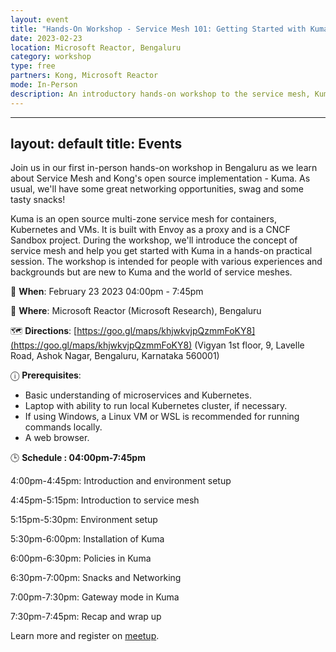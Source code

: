 ```yaml
---
layout: event
title: "Hands-On Workshop - Service Mesh 101: Getting Started with Kuma"
date: 2023-02-23
location: Microsoft Reactor, Bengaluru
category: workshop
type: free
partners: Kong, Microsoft Reactor
mode: In-Person
description: An introductory hands-on workshop to the service mesh, Kuma.
---
```


---
layout: default
title: Events
---

Join us in our first in-person hands-on workshop in Bengaluru as we learn about Service Mesh and Kong's open source implementation - Kuma. As usual, we'll have some great networking opportunities, swag and some tasty snacks!

Kuma is an open source multi-zone service mesh for containers, Kubernetes and VMs. It is built with Envoy as a proxy and is a CNCF Sandbox project. During the workshop, we'll introduce the concept of service mesh and help you get started with Kuma in a hands-on practical session. The workshop is intended for people with various experiences and backgrounds but are new to Kuma and the world of service meshes.

📅 **When**: February 23 2023 04:00pm - 7:45pm

📌 **Where**: Microsoft Reactor (Microsoft Research), Bengaluru

🗺 **Directions**: [https://goo.gl/maps/khjwkvjpQzmmFoKY8](https://goo.gl/maps/khjwkvjpQzmmFoKY8) (Vigyan 1st floor, 9, Lavelle Road, Ashok Nagar, Bengaluru, Karnataka 560001)

ⓘ **Prerequisites**:

- Basic understanding of microservices and Kubernetes.
- Laptop with ability to run local Kubernetes cluster, if necessary.
- If using Windows, a Linux VM or WSL is recommended for running commands locally.
- A web browser.

🕒 **Schedule : 04:00pm-7:45pm**

4:00pm-4:45pm: Introduction and environment setup

4:45pm-5:15pm: Introduction to service mesh

5:15pm-5:30pm: Environment setup

5:30pm-6:00pm: Installation of Kuma

6:00pm-6:30pm: Policies in Kuma

6:30pm-7:00pm: Snacks and Networking

7:00pm-7:30pm: Gateway mode in Kuma

7:30pm-7:45pm: Recap and wrap up

Learn more and register on [meetup](https://www.meetup.com/kong-bengaluru/events/291180102/).

